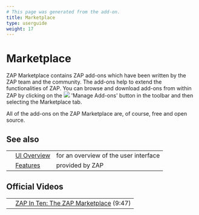 ```yaml
---
# This page was generated from the add-on.
title: Marketplace
type: userguide
weight: 17
---
```


# Marketplace

ZAP Marketplace contains ZAP add-ons which have been written by the ZAP team and the community. The add-ons help to extend the functionalities of ZAP.
You can browse and download add-ons from within ZAP by clicking on the
![](/docs/desktop/images/fugue/block.png) 'Manage Add-ons' button in the toolbar and then selecting the Marketplace tab.

All of the add-ons on the ZAP Marketplace are, of course, free and open source.

## See also

|   |                                           |                                       |
|---|-------------------------------------------|---------------------------------------|
|   | [UI Overview](/docs/desktop/ui/)          | for an overview of the user interface |
|   | [Features](/docs/desktop/start/features/) | provided by ZAP                       |

## Official Videos

|   |                                                                                                  |
|---|--------------------------------------------------------------------------------------------------|
|   | [ZAP In Ten: The ZAP Marketplace](https://play.sonatype.com/watch/u5Wv6KsoozBefCuEmrFDzC) (9:47) |
